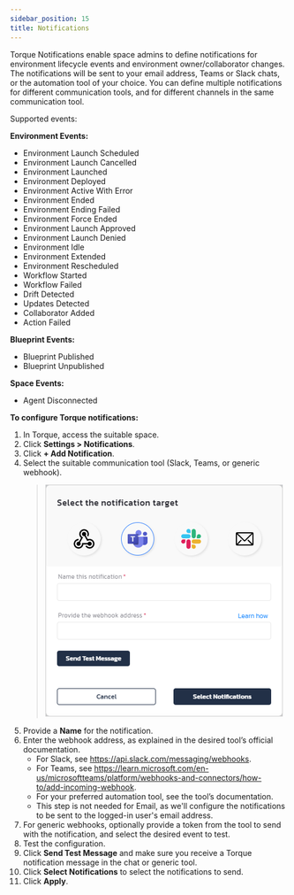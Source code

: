 ```yaml
---
sidebar_position: 15
title: Notifications
---
```


Torque Notifications enable space admins to define notifications for environment lifecycle events and environment owner/collaborator changes. The notifications will be sent to your email address, Teams or Slack chats, or the automation tool of your choice. You can define multiple notifications for different communication tools, and for different channels in the same communication tool. 

Supported events:

**Environment Events:**
* Environment Launch Scheduled
* Environment Launch Cancelled
* Environment Launched
* Environment Deployed
* Environment Active With Error
* Environment Ended
* Environment Ending Failed
* Environment Force Ended
* Environment Launch Approved
* Environment Launch Denied
* Environment Idle
* Environment Extended
* Environment Rescheduled
* Workflow Started
* Workflow Failed
* Drift Detected
* Updates Detected
* Collaborator Added
* Action Failed

**Blueprint Events:**
* Blueprint Published
* Blueprint Unpublished

**Space Events:**
* Agent Disconnected

__To configure Torque notifications:__
1. In Torque, access the suitable space.
2. Click __Settings > Notifications__.
3. Click __+ Add Notification__.
4. Select the suitable communication tool (Slack, Teams, or generic webhook).
    > ![Locale Dropdown](/img/notifications.png)
5. Provide a __Name__ for the notification.
6. Enter the webhook address, as explained in the desired tool’s official documentation.
   * For Slack, see https://api.slack.com/messaging/webhooks.
   * For Teams, see https://learn.microsoft.com/en-us/microsoftteams/platform/webhooks-and-connectors/how-to/add-incoming-webhook.
   * For your preferred automation tool, see the tool’s documentation.
   * This step is not needed for Email, as we'll configure the notifications to be sent to the logged-in user's email address. 
7. For generic webhooks, optionally provide a token from the tool to send with the notification, and select the desired event to test.
8. Test the configuration.
9. Click __Send Test Message__ and make sure you receive a Torque notification message in the chat or generic tool.
10. Click __Select Notifications__ to select the notifications to send.
11. Click __Apply__.
